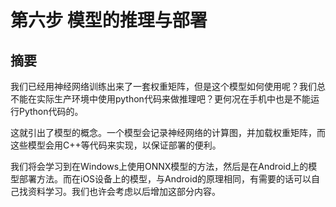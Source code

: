 <!--Copyright © Microsoft Corporation. All rights reserved.
  适用于[License](https://github.com/Microsoft/ai-edu/blob/master/LICENSE.md)版权许可-->

# 第六步  模型的推理与部署

## 摘要

我们已经用神经网络训练出来了一套权重矩阵，但是这个模型如何使用呢？我们总不能在实际生产环境中使用python代码来做推理吧？更何况在手机中也是不能运行Python代码的。

这就引出了模型的概念。一个模型会记录神经网络的计算图，并加载权重矩阵，而这些模型会用C++等代码来实现，以保证部署的便利。

我们将会学习到在Windows上使用ONNX模型的方法，然后是在Android上的模型部署方法。而在iOS设备上的模型，与Android的原理相同，有需要的话可以自己找资料学习。我们也许会考虑以后增加这部分内容。
